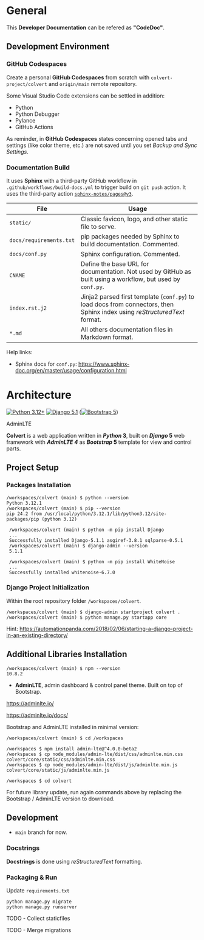 # General

This **Developer Documentation** can be refered as **"CodeDoc"**.

## Development Environment

### GitHub Codespaces

Create a personal **GitHub Codespaces** from scratch with ```colvert-project/colvert``` and ```origin/main``` remote repository.

Some Visual Studio Code extensions can be settled in addition:

* Python
* Python Debugger
* Pylance
* GitHub Actions

As reminder, in **GitHub Codespaces** states concerning opened tabs and settings (like color theme, etc.) are not saved until you set _Backup and Sync Settings_.

### Documentation Build

It uses **Sphinx** with a third-party GitHub workflow in `.github/workflows/build-docs.yml` to trigger build on `git push` action. It uses the third-party action [`sphinx-notes/pages@v3`](https://github.com/sphinx-notes/pages).

|File                   |Usage                                                                                                                    |
|-----------------------|-------------------------------------------------------------------------------------------------------------------------|
|`static/`              |Classic favicon, logo, and other static file to serve.                                                                   |
|`docs/requirements.txt`|pip packages needed by Sphinx to build documentation. Commented.                                                         |
|`docs/conf.py`         |Sphinx configuration. Commented.                                                                                         |
|`CNAME`                |Define the base URL for documentation. Not used by GitHub as built using a workflow, but used by `conf.py`.              |
|`index.rst.j2`         |Jinja2 parsed first template (`conf.py`) to load docs from connectors, then Sphinx index using _reStructuredText_ format.|
|`*.md`                 |All others documentation files in Markdown format.                                                                       |

Help links:

* Sphinx docs for `conf.py`: <https://www.sphinx-doc.org/en/master/usage/configuration.html>

# Architecture

[![Python 3.12+](https://img.shields.io/badge/Python-3.12+-blue?logo=python&logoColor=white&labelColor=3776ab&color=ffd43b)](https://www.python.org)
[![Django 5.1](https://img.shields.io/badge/Django-5.1-white?logo=django&logoColor=white&labelColor=092e20)](https://www.djangoproject.com)
([![Bootstrap 5](https://img.shields.io/badge/Bootstrap-5.3-white?logo=bootstrap&logoColor=white&labelColor=7952b3)](getbootstrap.com))

AdminLTE

**Colvert** is a web application written in **_Python_ 3**, built on **_Django_ 5** web framework with **_AdminLTE 4_** as **_Bootstrap_ 5** template for view and control parts.

## Project Setup

### Packages Installation

```shell
/workspaces/colvert (main) $ python --version
Python 3.12.1
/workspaces/colvert (main) $ pip --version
pip 24.2 from /usr/local/python/3.12.1/lib/python3.12/site-packages/pip (python 3.12)
```

```shell
 /workspaces/colvert (main) $ python -m pip install Django
 ...
 Successfully installed Django-5.1.1 asgiref-3.8.1 sqlparse-0.5.1
 /workspaces/colvert (main) $ django-admin --version
 5.1.1
```

```shell
 /workspaces/colvert (main) $ python -m pip install WhiteNoise
 ...
 Successfully installed whitenoise-6.7.0
```

### Django Project Initialization

Within the root repository folder ```/workspaces/colvert```.

```shell
/workspaces/colvert (main) $ django-admin startproject colvert .
/workspaces/colvert (main) $ python manage.py startapp core
```

Hint: <https://automationpanda.com/2018/02/06/starting-a-django-project-in-an-existing-directory/>

## Additional Libraries Installation

```shell
/workspaces/colvert (main) $ npm --version
10.8.2
```

* **AdminLTE**, admin dashboard & control panel theme. Built on top of Bootstrap.

<https://adminlte.io/>

<https://adminlte.io/docs/>

Bootstrap and AdminLTE installed in minimal version:

```shell
/workspaces/colvert (main) $ cd /workspaces

/workspaces $ npm install admin-lte@^4.0.0-beta2
/workspaces $ cp node_modules/admin-lte/dist/css/adminlte.min.css colvert/core/static/css/adminlte.min.css
/workspaces $ cp node_modules/admin-lte/dist/js/adminlte.min.js colvert/core/static/js/adminlte.min.js

/workspaces $ cd colvert
```

For future library update, run again commands above by replacing the Bootstrap / AdminLTE version to download.

## Development

* `main` branch for now.

### Docstrings

**Docstrings** is done using _reStructuredText_ formatting.

### Packaging & Run

Update `requirements.txt`

```shell
python manage.py migrate
python manage.py runserver
```

TODO - Collect staticfiles

TODO - Merge migrations
